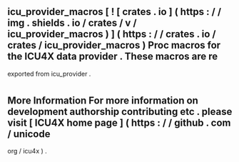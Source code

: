 #
icu_provider_macros
[
!
[
crates
.
io
]
(
https
:
/
/
img
.
shields
.
io
/
crates
/
v
/
icu_provider_macros
)
]
(
https
:
/
/
crates
.
io
/
crates
/
icu_provider_macros
)
Proc
macros
for
the
ICU4X
data
provider
.
These
macros
are
re
-
exported
from
icu_provider
.
#
#
More
Information
For
more
information
on
development
authorship
contributing
etc
.
please
visit
[
ICU4X
home
page
]
(
https
:
/
/
github
.
com
/
unicode
-
org
/
icu4x
)
.
